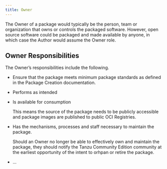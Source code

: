 ```yaml
---
title: Owner
---
```


The Owner of a package would typically be the person, team or organization that owns or controls the packaged software. However, open source software could be packaged and made available by anyone, in which case the Author would assume the Owner role.

## Owner Responsibilities

The Owner’s responsibilities include the following.

* Ensure that the package meets minimum package standards as defined in the Package Creation documentation.
* Performs as intended
* Is available for consumption
  
    This means the source of the package needs to be publicly accessible and package images are published to public OCI Registries.

* Has the mechanisms, processes and staff necessary to maintain the package.

    Should an Owner no longer be able to effectively own and maintain the package, they should notify the Tanzu Community Edition community at the earliest opportunity of the intent to orhpan or retire the package.

* ...
